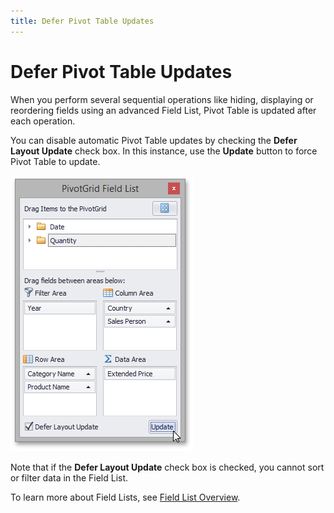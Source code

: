 ```yaml
---
title: Defer Pivot Table Updates
---
```

# Defer Pivot Table Updates
When you perform several sequential operations like hiding, displaying or reordering fields using an advanced Field List, Pivot Table is updated after each operation.

You can disable automatic Pivot Table updates by checking the **Defer Layout Update** check box. In this instance, use the **Update** button to force Pivot Table to update.

![EU_XtraPivotGrid_FieldListDeferUpdates](../../../images/img13530.png)

Note that if the **Defer Layout Update** check box is checked, you cannot sort or filter data in the Field List.

To learn more about Field Lists, see [Field List Overview](../field-list-overview.md).